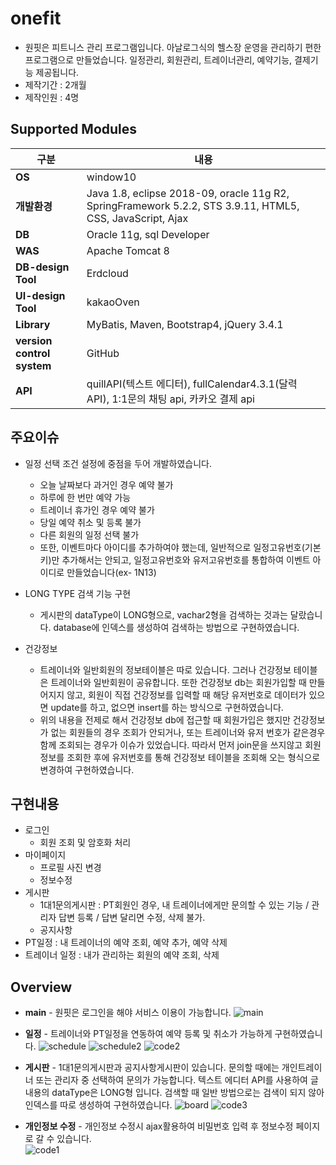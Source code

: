 # onefit
* 원핏은 피트니스 관리 프로그램입니다. 아날로그식의 헬스장 운영을 관리하기 편한 프로그램으로 만들었습니다. 일정관리, 회원관리, 트레이너관리, 예약기능, 결제기능  제공됩니다.
* 제작기간 : 2개월
* 제작인원 : 4명

## Supported Modules
|  <center>구분</center> |  <center>내용</center> |
|:--------|:--------|
|**OS** | window10 |
|**개발환경** | Java 1.8, eclipse 2018-09, oracle 11g R2, SpringFramework 5.2.2, STS 3.9.11, HTML5, CSS, JavaScript, Ajax |
|**DB** | Oracle 11g, sql Developer |
|**WAS** | Apache Tomcat 8 |
|**DB-design Tool** | Erdcloud |
|**UI-design Tool** | kakaoOven |
|**Library** | MyBatis, Maven, Bootstrap4, jQuery 3.4.1 |
|**version control system** | GitHub |
|**API** | quillAPI(텍스트 에디터), fullCalendar4.3.1(달력 API), 1:1문의 채팅 api, 카카오 결제 api |

## 주요이슈
* 일정 선택 조건 설정에 중점을 두어 개발하였습니다.
  - 오늘 날짜보다 과거인 경우 예약 불가
  - 하루에 한 번만 예약 가능
  - 트레이너 휴가인 경우 예약 불가
  - 당일 예약 취소 및 등록 불가
  - 다른 회원의 일정 선택 불가
  - 또한, 이벤트마다 아이디를 추가하여야 했는데, 일반적으로 일정고유번호(기본키)만 추가해서는 안되고, 일정고유번호와 유저고유번호를 통합하여 이벤트 아이디로 만들었습니다(ex- 1N13)
* LONG TYPE 검색 기능 구현
  - 게시판의 dataType이 LONG형으로, vachar2형을 검색하는 것과는 달랐습니다. database에 인덱스를 생성하여 검색하는 방법으로 구현하였습니다.

* 건강정보
  - 트레이너와 일반회원의 정보테이블은 따로 있습니다. 그러나 건강정보 테이블은 트레이너와 일반회원이 공유합니다. 또한 건강정보 db는 회원가입할 때 만들어지지 않고, 회원이 직접 건강정보를 입력할 때 해당 유저번호로 데이터가 있으면 update를 하고, 없으면 insert를 하는 방식으로 구현하였습니다.
  - 위의 내용을 전제로 해서 건강정보 db에 접근할 때 회원가입은 했지만 건강정보가 없는 회원들의 경우 조회가 안되거나, 또는 트레이너와 유저 번호가 같은경우 함께 조회되는 경우가 이슈가 있었습니다. 따라서 먼저 join문을 쓰지않고 회원정보를 조회한 후에 유저번호를 통해 건강정보 테이블을 조회해 오는 형식으로 변경하여 구현하였습니다.
  
## 구현내용
* 로그인
  - 회원 조회 및 암호화 처리
* 마이페이지
  - 프로필 사진 변경
  - 정보수정
* 게시판
  - 1대1문의게시판 : PT회원인 경우, 내 트레이너에게만 문의할 수 있는 기능 / 관리자 답변 등록 / 답변 달리면 수정, 삭제 불가.
  - 공지사항
* PT일정 : 내 트레이너의 예약 조회, 예약 추가, 예약 삭제
* 트레이너 일정 : 내가 관리하는 회원의 예약 조회, 삭제
  
## Overview
* **main** - 원핏은 로그인을 해야 서비스 이용이 가능합니다.
  ![main](doc/images/메인.png)
  
* **일정** - 트레이너와 PT일정을 연동하여 예약 등록 및 취소가 가능하게 구현하였습니다.
  ![schedule](doc/images/트레이너일정view.png)
  ![schedule2](doc/images/일정view.png)
  ![code2](doc/images/일정조회view2.png)
  
* **게시판** - 1대1문의게시판과 공지사항게시판이 있습니다. 문의할 때에는 개인트레이너 또는 관리자 중 선택하여 문의가 가능합니다. 텍스트 에디터 API를 사용하여 글 내용의 dataType은 LONG형 입니다. 검색할 때 일반 방법으로는 검색이 되지 않아 인덱스를 따로 생성하여 구현하였습니다.
  ![board](doc/images/게시판view.png)
  ![code3](doc/images/공지사항검색view.png)  
  
* **개인정보 수정** - 개인정보 수정시 ajax활용하여 비밀번호 입력 후 정보수정 페이지로 갈 수 있습니다.  
  ![code1](doc/images/비밀번호재확인viewpng.png)




